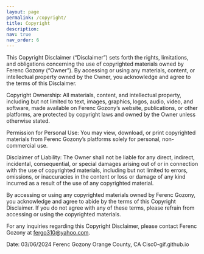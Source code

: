 ```yaml
---
layout: page
permalink: /copyright/
title: Copyright
description:
nav: true
nav_order: 6
---
```


This Copyright Disclaimer (“Disclaimer”) sets forth the rights, limitations, and obligations concerning the use of copyrighted materials owned by Ferenc Gozony (“Owner”). By accessing or using any materials, content, or intellectual property owned by the Owner, you acknowledge and agree to the terms of this Disclaimer.

Copyright Ownership:
All materials, content, and intellectual property, including but not limited to text, images, graphics, logos, audio, video, and software, made available on Ferenc Gozony’s website, publications, or other platforms, are protected by copyright laws and owned by the Owner unless otherwise stated.

Permission for Personal Use:
You may view, download, or print copyrighted materials from Ferenc Gozony’s platforms solely for personal, non-commercial use.

Disclaimer of Liability:
The Owner shall not be liable for any direct, indirect, incidental, consequential, or special damages arising out of or in connection with the use of copyrighted materials, including but not limited to errors, omissions, or inaccuracies in the content or loss or damage of any kind incurred as a result of the use of any copyrighted material.


By accessing or using any copyrighted materials owned by Ferenc Gozony, you acknowledge and agree to abide by the terms of this Copyright Disclaimer. If you do not agree with any of these terms, please refrain from accessing or using the copyrighted materials.

For any inquiries regarding this Copyright Disclaimer, please contact Ferenc Gozony at fergo310@yahoo.com.

Date: 03/06/2024 Ferenc Gozony Orange County, CA Cisc0-gif.github.io